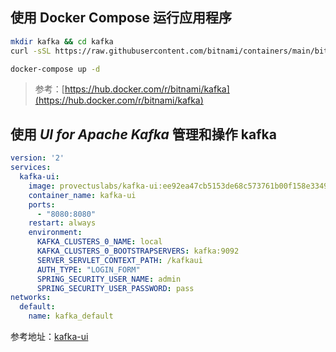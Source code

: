 ## 使用 Docker Compose 运行应用程序

```bash
mkdir kafka && cd kafka
curl -sSL https://raw.githubusercontent.com/bitnami/containers/main/bitnami/kafka/docker-compose.yml > docker-compose.yml

docker-compose up -d
```

> 参考：[https://hub.docker.com/r/bitnami/kafka](https://hub.docker.com/r/bitnami/kafka)



## 使用 *UI for Apache Kafka* 管理和操作 kafka

```yaml
version: '2'
services:
  kafka-ui:
    image: provectuslabs/kafka-ui:ee92ea47cb5153de68c573761b00f158e3349b09
    container_name: kafka-ui
    ports:
      - "8080:8080"
    restart: always
    environment:
      KAFKA_CLUSTERS_0_NAME: local
      KAFKA_CLUSTERS_0_BOOTSTRAPSERVERS: kafka:9092
      SERVER_SERVLET_CONTEXT_PATH: /kafkaui
      AUTH_TYPE: "LOGIN_FORM"
      SPRING_SECURITY_USER_NAME: admin
      SPRING_SECURITY_USER_PASSWORD: pass
networks:
  default:
    name: kafka_default
```

参考地址：[kafka-ui](https://github.com/provectus/kafka-ui)

